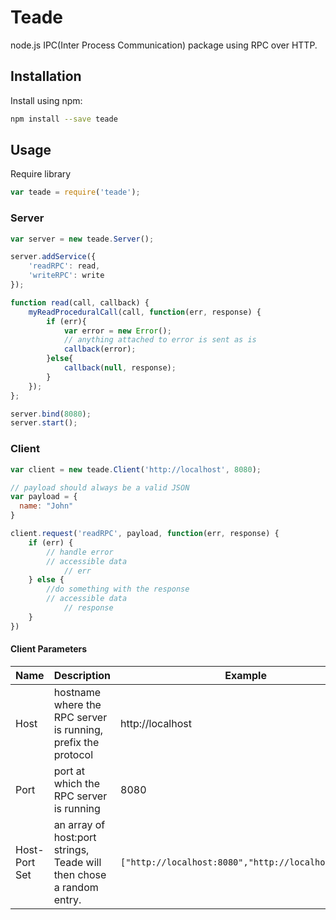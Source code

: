 # Teade
node.js IPC(Inter Process Communication) package using RPC over HTTP.

## Installation
Install using npm:
```sh
npm install --save teade
```

## Usage
Require library
```javascript
var teade = require('teade');
```
### Server
```javascript
var server = new teade.Server();

server.addService({
	'readRPC': read,
	'writeRPC': write
});

function read(call, callback) {
	myReadProceduralCall(call, function(err, response) {
		if (err){
			var error = new Error();
			// anything attached to error is sent as is
			callback(error);
		}else{
			callback(null, response);
		}
	});
};

server.bind(8080);
server.start();
```
### Client
```javascript
var client = new teade.Client('http://localhost', 8080);

// payload should always be a valid JSON
var payload = {
  name: "John"
}

client.request('readRPC', payload, function(err, response) {
	if (err) {
		// handle error
		// accessible data
			// err
	} else {
		//do something with the response
		// accessible data
			// response
	}
})
```

#### Client Parameters

| Name  | Description | Example |
| ------------- | ------------- | ------------- |
| Host  | hostname where the RPC server is running, prefix the protocol  | http://localhost |
| Port  | port at which the RPC server is running | 8080 |
| Host-Port Set  | an array of host:port strings, Teade will then chose a random entry.  | ```["http://localhost:8080","http://localhost:8081"]``` |